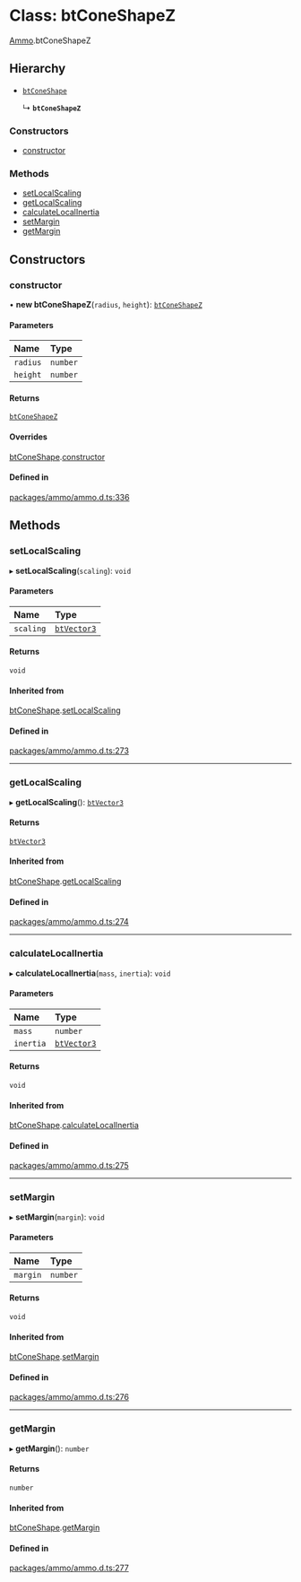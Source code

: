# Class: btConeShapeZ

[Ammo](../modules/Ammo.md).btConeShapeZ

## Hierarchy

- [`btConeShape`](Ammo.btConeShape.md)

  ↳ **`btConeShapeZ`**

### Constructors

- [constructor](Ammo.btConeShapeZ.md#constructor)

### Methods

- [setLocalScaling](Ammo.btConeShapeZ.md#setlocalscaling)
- [getLocalScaling](Ammo.btConeShapeZ.md#getlocalscaling)
- [calculateLocalInertia](Ammo.btConeShapeZ.md#calculatelocalinertia)
- [setMargin](Ammo.btConeShapeZ.md#setmargin)
- [getMargin](Ammo.btConeShapeZ.md#getmargin)

## Constructors

### constructor

• **new btConeShapeZ**(`radius`, `height`): [`btConeShapeZ`](Ammo.btConeShapeZ.md)

#### Parameters

| Name | Type |
| :------ | :------ |
| `radius` | `number` |
| `height` | `number` |

#### Returns

[`btConeShapeZ`](Ammo.btConeShapeZ.md)

#### Overrides

[btConeShape](Ammo.btConeShape.md).[constructor](Ammo.btConeShape.md#constructor)

#### Defined in

[packages/ammo/ammo.d.ts:336](https://github.com/Orillusion/orillusion/blob/main/packages/ammo/ammo.d.ts#L336)

## Methods

### setLocalScaling

▸ **setLocalScaling**(`scaling`): `void`

#### Parameters

| Name | Type |
| :------ | :------ |
| `scaling` | [`btVector3`](Ammo.btVector3.md) |

#### Returns

`void`

#### Inherited from

[btConeShape](Ammo.btConeShape.md).[setLocalScaling](Ammo.btConeShape.md#setlocalscaling)

#### Defined in

[packages/ammo/ammo.d.ts:273](https://github.com/Orillusion/orillusion/blob/main/packages/ammo/ammo.d.ts#L273)

___

### getLocalScaling

▸ **getLocalScaling**(): [`btVector3`](Ammo.btVector3.md)

#### Returns

[`btVector3`](Ammo.btVector3.md)

#### Inherited from

[btConeShape](Ammo.btConeShape.md).[getLocalScaling](Ammo.btConeShape.md#getlocalscaling)

#### Defined in

[packages/ammo/ammo.d.ts:274](https://github.com/Orillusion/orillusion/blob/main/packages/ammo/ammo.d.ts#L274)

___

### calculateLocalInertia

▸ **calculateLocalInertia**(`mass`, `inertia`): `void`

#### Parameters

| Name | Type |
| :------ | :------ |
| `mass` | `number` |
| `inertia` | [`btVector3`](Ammo.btVector3.md) |

#### Returns

`void`

#### Inherited from

[btConeShape](Ammo.btConeShape.md).[calculateLocalInertia](Ammo.btConeShape.md#calculatelocalinertia)

#### Defined in

[packages/ammo/ammo.d.ts:275](https://github.com/Orillusion/orillusion/blob/main/packages/ammo/ammo.d.ts#L275)

___

### setMargin

▸ **setMargin**(`margin`): `void`

#### Parameters

| Name | Type |
| :------ | :------ |
| `margin` | `number` |

#### Returns

`void`

#### Inherited from

[btConeShape](Ammo.btConeShape.md).[setMargin](Ammo.btConeShape.md#setmargin)

#### Defined in

[packages/ammo/ammo.d.ts:276](https://github.com/Orillusion/orillusion/blob/main/packages/ammo/ammo.d.ts#L276)

___

### getMargin

▸ **getMargin**(): `number`

#### Returns

`number`

#### Inherited from

[btConeShape](Ammo.btConeShape.md).[getMargin](Ammo.btConeShape.md#getmargin)

#### Defined in

[packages/ammo/ammo.d.ts:277](https://github.com/Orillusion/orillusion/blob/main/packages/ammo/ammo.d.ts#L277)
